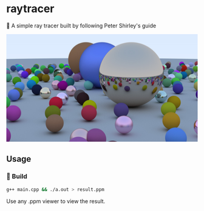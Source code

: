 # raytracer

:rainbow: A simple ray tracer built by following Peter Shirley's guide

![Ray tracer output](https://raw.githubusercontent.com/adyshake/raytracer/master/output.jpg)

## Usage

### :wrench: Build
```bash
g++ main.cpp && ./a.out > result.ppm
```
Use any .ppm viewer to view the result.